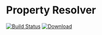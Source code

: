 # Property Resolver

[![Build Status](https://travis-ci.org/sumacio-github/property-resolver.svg?branch=master)](https://travis-ci.org/sumacio-github/property-resolver)
[ ![Download](https://api.bintray.com/packages/ross-stockman/sumac.io-utils/property-resolver/images/download.svg?version=0.0.1) ](https://bintray.com/ross-stockman/sumac.io-utils/property-resolver/0.0.1/link)
